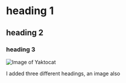 # heading 1
## heading 2
### heading 3

![Image of Yaktocat](https://octodex.github.com/images/yaktocat.png)

I added three different headings, an image also
